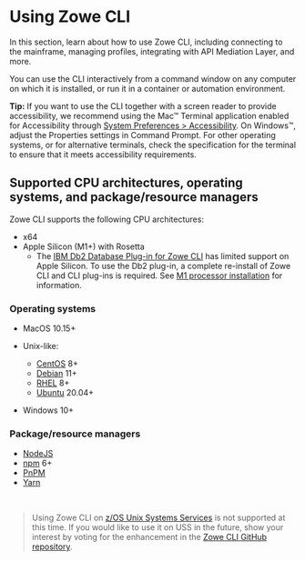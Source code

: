 # Using Zowe CLI

In this section, learn about how to use Zowe CLI, including connecting to the mainframe, managing profiles, integrating with API Mediation Layer, and more.

You can use the CLI interactively from a command window on any computer on which it is installed, or run it in a container or automation environment.

**Tip:** If you want to use the CLI together with a screen reader to provide accessibility, we recommend using the Mac™ Terminal application enabled for Accessibility through [System Preferences > Accessibility](https://support.apple.com/zh-sg/guide/terminal/trml1020/mac). On Windows™, adjust the Properties settings in Command Prompt. For other operating systems, or for alternative terminals, check the specification for the terminal to ensure that it meets accessibility requirements.

## Supported CPU architectures, operating systems, and package/resource managers

Zowe CLI supports the following CPU architectures:
- x64
- Apple Silicon (M1+) with Rosetta
    - The [IBM Db2 Database Plug-in for Zowe CLI](../user-guide/cli-db2plugin) has limited support on Apple Silicon. To use the Db2 plug-in, a complete re-install of Zowe CLI and CLI plug-ins is required. See [M1 processor installation](../user-guide/cli-db2-install-m1) for information.
### Operating systems

- MacOS 10.15+
- Unix-like:
   - [CentOS](https://www.centos.org/) 8+
   - [Debian](https://www.debian.org/) 11+
   - [RHEL](https://www.redhat.com/en/technologies/linux-platforms/enterprise-linux) 8+
   - [Ubuntu](https://ubuntu.com/) 20.04+

- Windows 10+ 

### Package/resource managers

- [NodeJS](https://nodejs.org/en)
- [npm](https://www.npmjs.com/) 6+
- [PnPM](https://pnpm.io/)
- [Yarn](https://yarnpkg.com/) 

<br/> 

>Using Zowe CLI on [z/OS Unix Systems Services](https://www.ibm.com/docs/en/zos/2.4.0?topic=descriptions-zos-unix-system-services) is not supported at this time. If you would like to use it on USS in the future, show your interest by voting for the enhancement in the [Zowe CLI GitHub repository](https://github.com/zowe/zowe-cli/issues/1680). 
